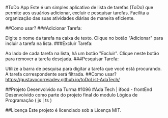 #ToDo App
Este é um simples aplicativo de lista de tarefas (ToDo) que permite aos usuários adicionar, excluir e pesquisar tarefas. Facilita a organização das suas atividades diárias de maneira eficiente.

##Como usar?
###Adicionar Tarefa:

Digite o nome da tarefa na caixa de texto.
Clique no botão "Adicionar" para incluir a tarefa na lista.
###Excluir Tarefa:

Ao lado de cada tarefa na lista, há um botão "Excluir". Clique neste botão para remover a tarefa desejada.
###Pesquisar Tarefa:

Utilize a barra de pesquisa para digitar a tarefa que você está procurando.
A tarefa correspondente será filtrada.
##Como usar?
https://gustavocorreiadev.github.io/toDoList-AdaTech/

##Projeto Desenvolvido na Turma #1096
#Ada Tech | ifood - frontEnd
Desenvolvido como parte do projeto final do modulo Lógica de Programação ( js | ts )

##Licença
Este projeto é licenciado sob a Licença MIT.
